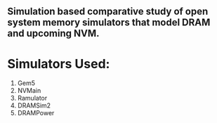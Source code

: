 ## Simulation based comparative study of open system memory simulators that model DRAM and upcoming NVM.
# Simulators Used:
1. Gem5
2. NVMain
3. Ramulator
4. DRAMSim2
5. DRAMPower
